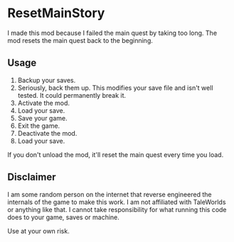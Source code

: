 # ResetMainStory

I made this mod because I failed the main quest by taking too long. The mod resets the main quest back to the beginning.

## Usage
1) Backup your saves.
2) Seriously, back them up. This modifies your save file and isn't well tested. It could permanently break it.
3) Activate the mod.
4) Load your save.
4) Save your game.
5) Exit the game.
6) Deactivate the mod.
7) Load your save.

If you don't unload the mod, it'll reset the main quest every time you load.

## Disclaimer

I am some random person on the internet that reverse engineered the internals of the game to make this work. I am not affiliated with TaleWorlds or anything like that. I cannot take responsibility for what running this code does to your game, saves or machine.

Use at your own risk.
